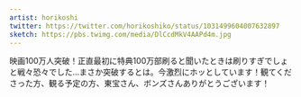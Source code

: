 ```yaml
---
artist: horikoshi
twitter: https://twitter.com/horikoshiko/status/1031499604007632897
sketch: https://pbs.twimg.com/media/DlCcdMkV4AAPd4m.jpg
---
```

映画100万人突破！正直最初に特典100万部刷ると聞いたときは刷りすぎでしょと戦々恐々でした…まさか突破するとは。今激烈にホッとしています！観てくださった方、観る予定の方、東宝さん、ボンズさんありがとうございます！